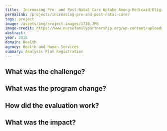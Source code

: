 ```yaml
---
title:  Increasing Pre- and Post-Natal Care Uptake Among Medicaid-Eligible Mothers
permalink: /projects/increasing-pre-and-post-natal-care/
tags: project  
image: /assets/img/project-images/1710.JPG  
image-credit: https://www.nursefamilypartnership.org/wp-content/uploads/2017/01/texas-family.jpg
abstract: 
year: 2018  
domain: Health
agency: Health and Human Services
summary: Analysis Plan Registration
---
```

## What was the challenge?

## What was the program change?

## How did the evaluation work?

## What was the impact?

